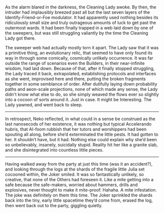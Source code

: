 

As the alarm blared in the darkness, the Cleaning Lady awoke. By then, the intruder had implausibly breezed past all but the last seven layers of the Identify-Friend-or-Foe modulator. It had apparently used nothing besides its ridiculously small size and truly outrageous amounts of luck to get past the outermost wards. It had been finally trapped in a web laid down by one of the sweepers, but was still struggling valiantly by the time the Cleaning Lady got there. 

The sweeper web had actually mostly torn it apart. The Lady saw that it was a primitive thing, an evolutionary relic, that seemed to have only found its way in through some comically, cosmically unlikely occurrence. It was far outside the range of scenarios even the Builders, in their near-infinite wisdom, had laid down. Because of that, after it finally stopped struggling, the Lady traced it back, extrapolated, establishing protocols and interfaces as she went, improvised here and there, putting the broken fragments together in some semblance of order. After dutifully laying down probability paths and aeon-scale projections, none of which made any sense, the Lady didn't know what else to do, so she simply weaved the flows ever so slightly into a cocoon of sorts around it. Just in case. It might be Interesting. The Lady yawned, and went back to sleep. 

---

In retrospect, Neko reflected, in what could in a sense be construed as the last nanosecods of her existence, it was nothing but typical Accelerando hubris, that AI-foom rubbish that her tutors and worshippers had been spouting all along, before she’d exterminated the little pests. It had gotten to her. It shouldn’t have, but it had. Nothing else could explain why she’d been so unbelievably, insanely, suicidally stupid. Reality hit her like a granite slab, and she disintegrated into countless little pieces. 

---

Having walked away from the party at just this time (was it an accident?), and looking through the logs at the shards of the fragile little Julia set cocooned within, the Joker smiled. It was so fantastically unlikely, so creative, that none of the Others had foreseen it. Like a mite getting into a safe because the safe-makers, worried about hammers, drills and explosives, never thought to make it mite-proof. Hahaha. A mite infestation. The joke was definitely on them this time. The Joker sprinkled the shards back into the tiny, early little spacetime they’d come from, erased the log, then went back out to the party, giggling quietly.